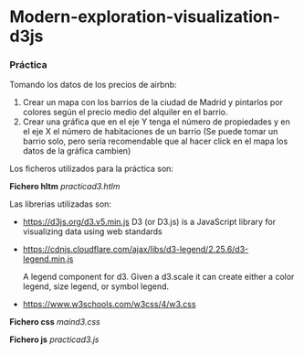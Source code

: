 # Modern-exploration-visualization-d3js


### Práctica

Tomando los datos de los precios de airbnb:
1. Crear un mapa con los barrios de la ciudad de Madrid y pintarlos por colores según el precio medio del alquiler en el barrio.
2. Crear una gráfica que en el eje Y tenga el número de propiedades y en el eje X el número de habitaciones de un barrio (Se puede tomar un barrio  solo, pero sería recomendable que al hacer click en el mapa los datos de la gráfica cambien)

Los ficheros utilizados para la práctica son:

**Fichero hltm** *practicad3.htlm*

Las librerias utilizadas son:
- https://d3js.org/d3.v5.min.js  D3 (or D3.js) is a JavaScript library for visualizing data using web standards
  
- https://cdnjs.cloudflare.com/ajax/libs/d3-legend/2.25.6/d3-legend.min.js

  A legend component for d3. Given a d3.scale it can create either a color legend, size legend, or symbol legend.
  
- https://www.w3schools.com/w3css/4/w3.css

**Fichero css** *maind3.css*

**Fichero js** *practicad3.js*


